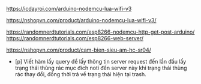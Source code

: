 <!-- Cài đặt để nạp được code Arduino vào ESP -->
https://icdayroi.com/arduino-nodemcu-lua-wifi-v3

<!-- Ví dụ để sử dụng -->
https://nshopvn.com/product/arduino-nodemcu-lua-wifi-v3/

<!-- Tham khảo cách sử dụng ESP -->
https://randomnerdtutorials.com/esp8266-nodemcu-http-get-post-arduino/
https://randomnerdtutorials.com/esp8266-web-server/

<!-- THam khảo sử dụng cảm biến khoảng cách HC-SR04 -->
https://nshopvn.com/product/cam-bien-sieu-am-hc-sr04/

- [p] Viết hàm lấy query để lấy thông tin server request đến lần đầu lấy trạng thái thùng rác mục đích  noti đến server này khi trạng thái thùng rác thay đổi, đồng thời trả về trạng thái hiện tại trash.